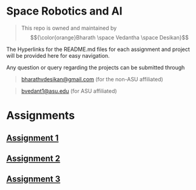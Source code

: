 # Space Robotics and AI


>This repo is owned and maintained by $${\color{orange}Bharath \space Vedantha \space Desikan}$$

The Hyperlinks for the README.md files for each assignment and project will be provided here for easy navigation.

Any question or query regarding the projects can be submitted through 
>bharathvdesikan@gmail.com (for the non-ASU affiliated)

>bvedant1@asu.edu (for ASU affiliated)

# Assignments

## [Assignment 1](https://github.com/blazair/spacerobotics/blob/main/assignments/assignment_1/lawny_ws/README.md)
## [Assignment 2](https://github.com/blazair/spacerobotics/blob/main/assignments/assignment_2/cartip_ws/src/cart_pole_optimal_control/README.md)
## [Assignment 3](https://github.com/blazair/spacerobotics/blob/main/assignments/assignment_3/rockytimes_ws/README.md)
